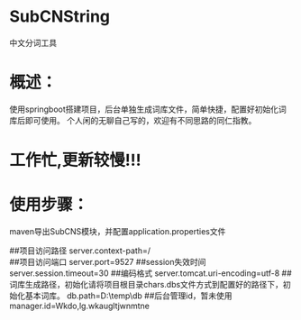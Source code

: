 # SubCNString
中文分词工具

# 概述：

  使用springboot搭建项目，后台单独生成词库文件，简单快捷，配置好初始化词库后即可使用。
  个人闲的无聊自己写的，欢迎有不同思路的同仁指教。
  # 工作忙,更新较慢!!!

# 使用步骤：

maven导出SubCNS模块，并配置application.properties文件

##项目访问路径
server.context-path=/    
##项目访问端口
server.port=9527
##session失效时间
server.session.timeout=30
##编码格式
server.tomcat.uri-encoding=utf-8
##词库生成路径，初始化请将项目根目录chars.dbs文件方式到配置好的路径下，初始化基本词库。
db.path=D:\\temp\\db
##后台管理id，暂未使用
manager.id=Wkdo,lg.wkaugltjwnmtne
